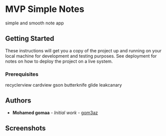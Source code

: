 # MVP Simple Notes
simple and smooth note app 

## Getting Started

These instructions will get you a copy of the project up and running on your local machine for development and testing purposes. See deployment for notes on how to deploy the project on a live system.

### Prerequisites

recyclerview
cardview
gson
butterknife
glide
leakcanary

## Authors

* **Mohamed gomaa** - *Initial work* - [gom3az](https://github.com/gom3az)

## Screenshots
